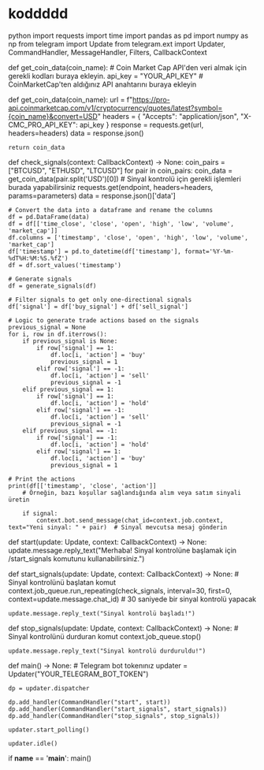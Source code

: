 # koddddd
python
import requests
import time
import pandas as pd
import numpy as np
from telegram import Update
from telegram.ext import Updater, CommandHandler, MessageHandler, Filters, CallbackContext

def get_coin_data(coin_name):
    # Coin Market Cap API'den veri almak için gerekli kodları buraya ekleyin.
    api_key = "YOUR_API_KEY"  # CoinMarketCap'ten aldığınız API anahtarını buraya ekleyin

def get_coin_data(coin_name):
    url = f"https://pro-api.coinmarketcap.com/v1/cryptocurrency/quotes/latest?symbol={coin_name}&convert=USD"
    headers = {
        "Accepts": "application/json",
        "X-CMC_PRO_API_KEY": api_key
    }
    response = requests.get(url, headers=headers)
    data = response.json()
    
    return coin_data

def check_signals(context: CallbackContext) -> None:
    coin_pairs = ["BTCUSD", "ETHUSD", "LTCUSD"]
    for pair in coin_pairs:
        coin_data = get_coin_data(pair.split('USD')[0])
        # Sinyal kontrolü için gerekli işlemleri burada yapabilirsiniz
        requests.get(endpoint, headers=headers, params=parameters)
    data = response.json()['data']

    # Convert the data into a dataframe and rename the columns
    df = pd.DataFrame(data)
    df = df[['time_close', 'close', 'open', 'high', 'low', 'volume', 'market_cap']]
    df.columns = ['timestamp', 'close', 'open', 'high', 'low', 'volume', 'market_cap']
    df['timestamp'] = pd.to_datetime(df['timestamp'], format='%Y-%m-%dT%H:%M:%S.%fZ')
    df = df.sort_values('timestamp')

    # Generate signals
    df = generate_signals(df)

    # Filter signals to get only one-directional signals
    df['signal'] = df['buy_signal'] + df['sell_signal']

    # Logic to generate trade actions based on the signals
    previous_signal = None
    for i, row in df.iterrows():
        if previous_signal is None:
            if row['signal'] == 1:
                df.loc[i, 'action'] = 'buy'
                previous_signal = 1
            elif row['signal'] == -1:
                df.loc[i, 'action'] = 'sell'
                previous_signal = -1
        elif previous_signal == 1:
            if row['signal'] == 1:
                df.loc[i, 'action'] = 'hold'
            elif row['signal'] == -1:
                df.loc[i, 'action'] = 'sell'
                previous_signal = -1
        elif previous_signal == -1:
            if row['signal'] == -1:
                df.loc[i, 'action'] = 'hold'
            elif row['signal'] == 1:
                df.loc[i, 'action'] = 'buy'
                previous_signal = 1

    # Print the actions
    print(df[['timestamp', 'close', 'action']]
        # Örneğin, bazı koşullar sağlandığında alım veya satım sinyali üretin

        if signal:
            context.bot.send_message(chat_id=context.job.context, text="Yeni sinyal: " + pair)  # Sinyal mevcutsa mesaj gönderin

def start(update: Update, context: CallbackContext) -> None:
    update.message.reply_text("Merhaba! Sinyal kontrolüne başlamak için /start_signals komutunu kullanabilirsiniz.")

def start_signals(update: Update, context: CallbackContext) -> None:
    # Sinyal kontrolünü başlatan komut
    context.job_queue.run_repeating(check_signals, interval=30, first=0, context=update.message.chat_id)  # 30 saniyede bir sinyal kontrolü yapacak

    update.message.reply_text("Sinyal kontrolü başladı!")

def stop_signals(update: Update, context: CallbackContext) -> None:
    # Sinyal kontrolünü durduran komut
    context.job_queue.stop()

    update.message.reply_text("Sinyal kontrolü durduruldu!")

def main() -> None:
    # Telegram bot tokenınız
    updater = Updater("YOUR_TELEGRAM_BOT_TOKEN")

    dp = updater.dispatcher

    dp.add_handler(CommandHandler("start", start))
    dp.add_handler(CommandHandler("start_signals", start_signals))
    dp.add_handler(CommandHandler("stop_signals", stop_signals))

    updater.start_polling()

    updater.idle()

if __name__ == '__main__':
    main()
